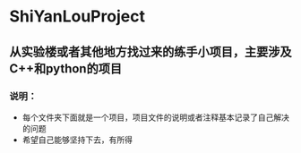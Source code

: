 # ShiYanLouProject
## 从实验楼或者其他地方找过来的练手小项目，主要涉及C++和python的项目
### 说明：
- 每个文件夹下面就是一个项目，项目文件的说明或者注释基本记录了自己解决的问题
- 希望自己能够坚持下去，有所得
